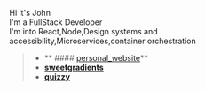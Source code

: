 Hi it's John<br>
I'm a FullStack Developer<br>
I'm into React,Node,Design systems and accessibility,Microservices,container orchestration<br>
> * ** #### [personal_website](https://johnbabu.vercel.app)**<br>
> * **[sweetgradients](https://sweetgradients.vercel.app)**<br>
> * **[quizzy](https://quizzy-flax.vercel.app)**
